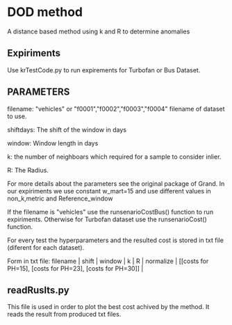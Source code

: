 # DOD method

A distance based method using k and R to determine anomalies

## Expiriments

Use krTestCode.py to run expirements for Turbofan or Bus Dataset.

## PARAMETERS 



filename: "vehicles" or "f0001","f0002","f0003","f0004"  filename of dataset to use.

shiftdays: The shift of the window in days

window: Window length in days

k: the number of neighboars which required for a sample to consider inlier.

R: The Radius.

For more details about the parameters see the original package of Grand. In our expiriments we use constant w_mart=15 and use different values in non_k,metric and Reference_window

If the filename is "vehicles" use the runsenarioCostBus() function to run expiriments.
Otherwise for Turbofan dataset use the runsenarioCost() function.

For every test the hyperparameters and the resulted cost is stored in txt file (diferent for each dataset). 

Form in txt file: filename | shift | window | k | R | normalize | [[costs for PH=15], [costs for PH=23], [costs for PH=30]] | 

## readRuslts.py

This file is used in order to plot the best cost achived by the method. It reads the result from produced txt files.
